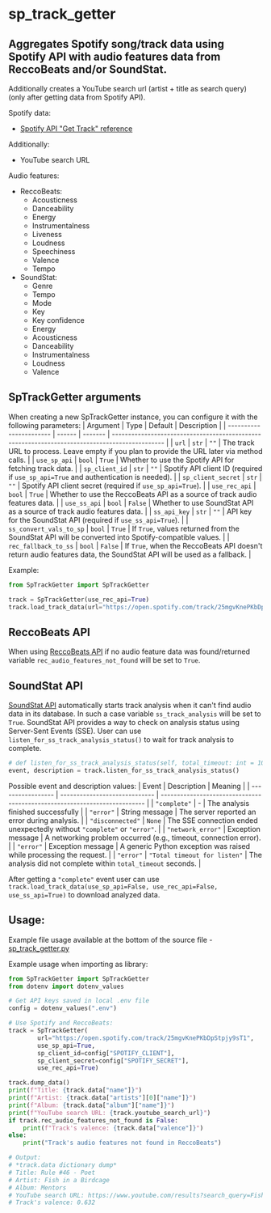 # sp_track_getter

## Aggregates Spotify song/track data using Spotify API with audio features data from ReccoBeats and/or SoundStat.
Additionally creates a YouTube search url (artist + title as search query) (only after getting data from Spotify API).

Spotify data:
- [Spotify API "Get Track" reference](https://developer.spotify.com/documentation/web-api/reference/get-track)

Additionally:
- YouTube search URL

Audio features:
- ReccoBeats:
    - Acousticness
    - Danceability
    - Energy
    - Instrumentalness
    - Liveness
    - Loudness
    - Speechiness
    - Valence
    - Tempo
- SoundStat:
    - Genre
    - Tempo
    - Mode
    - Key
    - Key confidence
    - Energy
    - Acousticness
    - Danceability
    - Instrumentalness
    - Loudness
    - Valence

## SpTrackGetter arguments
When creating a new SpTrackGetter instance, you can configure it with the following parameters:
| Argument                | Type   | Default | Description                                                                                    |
| ----------------------- | ------ | ------- | ---------------------------------------------------------------------------------------------- |
| `url`                   | `str`  | `""`    | The track URL to process. Leave empty if you plan to provide the URL later via method calls.   |
| `use_sp_api`            | `bool` | `True`  | Whether to use the Spotify API for fetching track data.                                        |
| `sp_client_id`          | `str`  | `""`    | Spotify API client ID (required if `use_sp_api=True` and authentication is needed).            |
| `sp_client_secret`      | `str`  | `""`    | Spotify API client secret (required if `use_sp_api=True`).                                     |
| `use_rec_api`           | `bool` | `True`  | Whether to use the ReccoBeats API as a source of track audio features data. |
| `use_ss_api`            | `bool` | `False` | Whether to use SoundStat API as a source of track audio features data.                                |
| `ss_api_key`            | `str`  | `""`    | API key for the SoundStat API (required if `use_ss_api=True`).                                        |
| `ss_convert_vals_to_sp` | `bool` | `True`  | If `True`, values returned from the SoundStat API will be converted into Spotify-compatible values.  |
| `rec_fallback_to_ss`    | `bool` | `False` | If `True`, when the ReccoBeats API doesn't return audio features data, the SoundStat API will be used as a fallback.              |

Example:
```python
from SpTrackGetter import SpTrackGetter

track = SpTrackGetter(use_rec_api=True)
track.load_track_data(url="https://open.spotify.com/track/25mgvKnePKbDpStpjy9sT1")
```

## ReccoBeats API
When using [ReccoBeats API](https://reccobeats.com) if no audio feature data was found/returned variable `rec_audio_features_not_found` will be set to `True`.

## SoundStat API
[SoundStat API](https://soundstat.info) automatically starts track analysis when it can't find audio data in its database. In such a case variable `ss_track_analysis` will be set to `True`.
SoundStat API provides a way to check on analysis status using Server-Sent Events (SSE). User can use `listen_for_ss_track_analysis_status()` to wait for track analysis to complete.

```python
# def listen_for_ss_track_analysis_status(self, total_timeout: int = 10 * 60) -> tuple[str, str]
event, description = track.listen_for_ss_track_analysis_status()
```
Possible event and description values:
| Event            | Description                  | Meaning                                                                   |
| ----------------- | ----------------------------- | ------------------------------------------------------------------------- |
| `"complete"`      | - | The analysis finished successfully |
| `"error"`         | String message                | The server reported an error during analysis.                             |
| `"disconnected"`  | `None`                        | The SSE connection ended unexpectedly without `"complete"` or `"error"`.  |
| `"network_error"` | Exception message             | A networking problem occurred (e.g., timeout, connection error).          |
| `"error"`         | Exception message             | A generic Python exception was raised while processing the request.       |
| `"error"`         | `"Total timeout for listen"`  | The analysis did not complete within `total_timeout` seconds.             |

After getting a `"complete"` event user can use `track.load_track_data(use_sp_api=False, use_rec_api=False, use_ss_api=True)` to download analyzed data.

## Usage:
Example file usage available at the bottom of the source file - [sp_track_getter.py](sp_track_getter.py)

Example usage when importing as library:
```python
from SpTrackGetter import SpTrackGetter
from dotenv import dotenv_values

# Get API keys saved in local .env file
config = dotenv_values(".env")

# Use Spotify and ReccoBeats:
track = SpTrackGetter(
        url="https://open.spotify.com/track/25mgvKnePKbDpStpjy9sT1",
        use_sp_api=True,
        sp_client_id=config["SPOTIFY_CLIENT"],
        sp_client_secret=config["SPOTIFY_SECRET"],
        use_rec_api=True)

track.dump_data()
print(f"Title: {track.data["name"]}")
print(f"Artist: {track.data["artists"][0]["name"]}")
print(f"Album: {track.data["album"]["name"]}")
print(f"YouTube search URL: {track.youtube_search_url}")
if track.rec_audio_features_not_found is False:
    print(f"Track's valence: {track.data["valence"]}")
else:
    print("Track's audio features not found in ReccoBeats")

# Output:
# *track.data dictionary dump*
# Title: Rule #46 - Poet
# Artist: Fish in a Birdcage
# Album: Mentors
# YouTube search URL: https://www.youtube.com/results?search_query=Fish%20in%20a%20Birdcage%20Rule%20%2346%20-%20Poet
# Track's valence: 0.632
```
